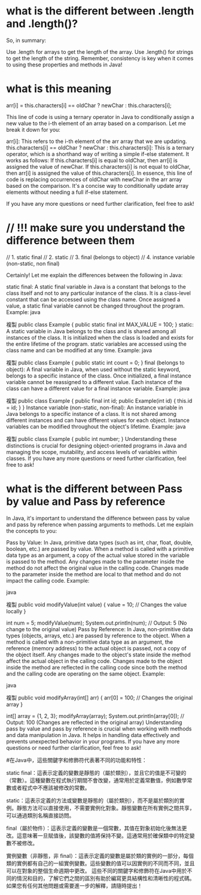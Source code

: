 # what is the different between .length and .length()?
So, in summary:

Use .length for arrays to get the length of the array.
Use .length() for strings to get the length of the string.
Remember, consistency is key when it comes to using these properties and methods in Java!

# what is this meaning
arr[i] = this.characters[i] == oldChar ? newChar : this.characters[i];

This line of code is using a ternary operator in Java to conditionally assign a new value to the i-th element of an array based on a comparison. Let me break it down for you:

arr[i]: This refers to the i-th element of the arr array that we are updating.
this.characters[i] == oldChar ? newChar : this.characters[i]: This is a ternary operator, which is a shorthand way of writing a simple if-else statement. It works as follows:
If this.characters[i] is equal to oldChar, then arr[i] is assigned the value of newChar.
If this.characters[i] is not equal to oldChar, then arr[i] is assigned the value of this.characters[i].
In essence, this line of code is replacing occurrences of oldChar with newChar in the arr array based on the comparison. It's a concise way to conditionally update array elements without needing a full if-else statement.

If you have any more questions or need further clarification, feel free to ask!

# // !!! make sure you understand the difference between them
  // 1. static final
  // 2. static
  // 3. final (belongs to object)
  // 4. instance variable (non-static, non final)

  Certainly! Let me explain the differences between the following in Java:

static final:
A static final variable in Java is a constant that belongs to the class itself and not to any particular instance of the class.
It is a class-level constant that can be accessed using the class name.
Once assigned a value, a static final variable cannot be changed throughout the program.
Example:
java

複製
public class Example {
    public static final int MAX_VALUE = 100;
}
static:
A static variable in Java belongs to the class and is shared among all instances of the class.
It is initialized when the class is loaded and exists for the entire lifetime of the program.
static variables are accessed using the class name and can be modified at any time.
Example:
java

複製
public class Example {
    public static int count = 0;
}
final (belongs to object):
A final variable in Java, when used without the static keyword, belongs to a specific instance of the class.
Once initialized, a final instance variable cannot be reassigned to a different value.
Each instance of the class can have a different value for a final instance variable.
Example:
java

複製
public class Example {
    public final int id;
    public Example(int id) {
        this.id = id;
    }
}
Instance variable (non-static, non-final):
An instance variable in Java belongs to a specific instance of a class.
It is not shared among different instances and can have different values for each object.
Instance variables can be modified throughout the object's lifetime.
Example:
java

複製
public class Example {
    public int number;
}
Understanding these distinctions is crucial for designing object-oriented programs in Java and managing the scope, mutability, and access levels of variables within classes. If you have any more questions or need further clarification, feel free to ask!

# what is the different between Pass by value and Pass by reference

In Java, it's important to understand the difference between pass by value and pass by reference when passing arguments to methods. Let me explain the concepts to you:

Pass by Value:
In Java, primitive data types (such as int, char, float, double, boolean, etc.) are passed by value.
When a method is called with a primitive data type as an argument, a copy of the actual value stored in the variable is passed to the method.
Any changes made to the parameter inside the method do not affect the original value in the calling code.
Changes made to the parameter inside the method are local to that method and do not impact the calling code.
Example:

java

複製
public void modifyValue(int value) {
    value = 10; // Changes the value locally
}

int num = 5;
modifyValue(num);
System.out.println(num); // Output: 5 (No change to the original value)
Pass by Reference:
In Java, non-primitive data types (objects, arrays, etc.) are passed by reference to the object.
When a method is called with a non-primitive data type as an argument, the reference (memory address) to the actual object is passed, not a copy of the object itself.
Any changes made to the object's state inside the method affect the actual object in the calling code.
Changes made to the object inside the method are reflected in the calling code since both the method and the calling code are operating on the same object.
Example:

java

複製
public void modifyArray(int[] arr) {
    arr[0] = 100; // Changes the original array
}

int[] array = {1, 2, 3};
modifyArray(array);
System.out.println(array[0]); // Output: 100 (Changes are reflected in the original array)
Understanding pass by value and pass by reference is crucial when working with methods and data manipulation in Java. It helps in handling data effectively and prevents unexpected behavior in your programs. If you have any more questions or need further clarification, feel free to ask!

#在Java中，這些關鍵字和修飾符代表著不同的功能和特性：

static final：這表示定義的變數是靜態的（屬於類別），並且它的值是不可變的（常數）。這種變數在程式執行期間不會改變，通常用於定義常數值，例如數學常數或者程式中不應該被修改的常數。

static：這表示定義的方法或變數是靜態的（屬於類別），而不是屬於類別的實例。靜態方法可以直接使用，不需要實例化對象。靜態變數在所有實例之間共享，可以通過類別名稱直接訪問。

final（屬於物件）：這表示定義的變數是一個常數，其值在對象初始化後無法更改。這意味著一旦賦值後，該變數的值將保持不變。這通常用於確保類中的特定變數不被修改。

實例變數（非靜態，非 final）：這表示定義的變數是屬於類的實例的一部分，每個類的實例都有自己的一組實例變數。這些變數的值可以因實例的不同而不同，並且可以在對象的整個生命週期中更改。
這些不同的關鍵字和修飾符在Java中用於不同的情況和目的，了解它們之間的區別有助於編寫更具結構性和清晰性的程式碼。如果您有任何其他問題或需要進一步的解釋，請隨時提出！